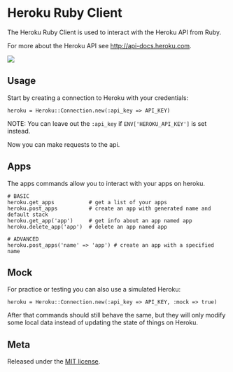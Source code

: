 Heroku Ruby Client
==================

The Heroku Ruby Client is used to interact with the Heroku API from Ruby.

For more about the Heroku API see <http://api-docs.heroku.com>.

<img src="https://secure.travis-ci.org/heroku/heroku.png" />

Usage
-----

Start by creating a connection to Heroku with your credentials:

    heroku = Heroku::Connection.new(:api_key => API_KEY)

NOTE: You can leave out the `:api_key` if `ENV['HEROKU_API_KEY']` is set instead.

Now you can make requests to the api.

Apps
----

The apps commands allow you to interact with your apps on heroku.

    # BASIC
    heroku.get_apps           # get a list of your apps
    heroku.post_apps          # create an app with generated name and default stack
    heroku.get_app('app')     # get info about an app named app
    heroku.delete_app('app')  # delete an app named app

    # ADVANCED
    heroku.post_apps('name' => 'app') # create an app with a specified name

Mock
----

For practice or testing you can also use a simulated Heroku:

    heroku = Heroku::Connection.new(:api_key => API_KEY, :mock => true)

After that commands should still behave the same, but they will only modify some local data instead of updating the state of things on Heroku.

Meta
----

Released under the [MIT license](http://www.opensource.org/licenses/mit-license.php).
